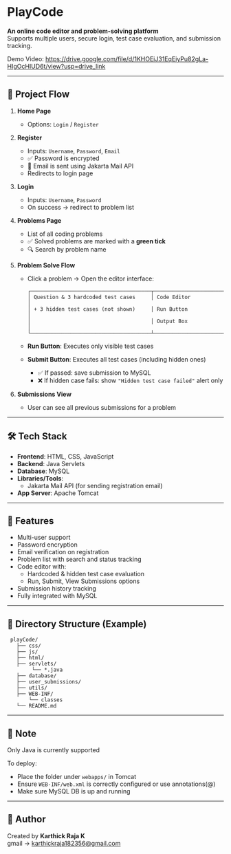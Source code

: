 # PlayCode 

**An online code editor and problem-solving platform**  
Supports multiple users, secure login, test case evaluation, and submission tracking.

Demo Video:
https://drive.google.com/file/d/1KHOEiJ31EqEiyPu82gLa-HIgOcHIUD6t/view?usp=drive_link

---

## 🚀 Project Flow

1. **Home Page**
   - Options: `Login` / `Register`

2. **Register**
   - Inputs: `Username`, `Password`, `Email`
   - ✅ Password is encrypted
   - 📧 Email is sent using Jakarta Mail API
   - Redirects to login page

3. **Login**
   - Inputs: `Username`, `Password`
   - On success → redirect to problem list

4. **Problems Page**
   - List of all coding problems
   - ✅ Solved problems are marked with a **green tick**
   - 🔍 Search by problem name

5. **Problem Solve Flow**
   - Click a problem → Open the editor interface:

     ```  left side                           right side
     ┌───────────────────────────────────────┬──────────────────────────────────────┐
     │ Question & 3 hardcoded test cases     │ Code Editor                          │
     │ + 3 hidden test cases (not shown)     │ Run Button                           │
     │                                       │ Output Box                           │
     └───────────────────────────────────────┴──────────────────────────────────────┘
     ```

   - **Run Button**: Executes only visible test cases
   - **Submit Button**: Executes all test cases (including hidden ones)
     - ✅ If passed: save submission to MySQL
     - ❌ If hidden case fails: show `"Hidden test case failed"` alert only

6. **Submissions View**
   - User can see all previous submissions for a problem

---

## 🛠️ Tech Stack

- **Frontend**: HTML, CSS, JavaScript
- **Backend**: Java Servlets
- **Database**: MySQL
- **Libraries/Tools**:
  - Jakarta Mail API (for sending registration email)
- **App Server**: Apache Tomcat

---

## 🔐 Features

- Multi-user support
- Password encryption
- Email verification on registration
- Problem list with search and status tracking
- Code editor with:
  - Hardcoded & hidden test case evaluation
  - Run, Submit, View Submissions options
- Submission history tracking
- Fully integrated with MySQL

------





## 📂 Directory Structure (Example)
     playCode/
       ├── css/
       ├── js/
       ├── html/
       ├── servlets/
            └── *.java
       ├── database/
       ├── user_submissions/
       ├── utils/
       ├── WEB-INF/
           └── classes
       └── README.md
---

## 📝 Note

 Only Java is currently supported

To deploy:
- Place the folder under `webapps/` in Tomcat
- Ensure `WEB-INF/web.xml` is correctly configured or use annotations(@)
- Make sure MySQL DB is up and running

---

## 🙌 Author

Created by **Karthick Raja K**  
gmail -> karthickraja182356@gmail.com
